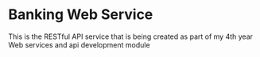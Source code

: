 # Banking Web Service
This is the RESTful API service that is being created as part of my 4th year Web services and api development module
